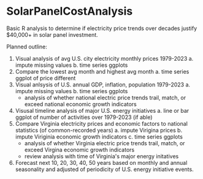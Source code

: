 # SolarPanelCostAnalysis
Basic R analysis to determine if electricity price trends over decades justify $40,000+ in solar panel investment.

Planned outline:
1. Visual analysis of avg U.S. city electricity monthly prices 1979-2023
   a. impute missing values
   b. time series ggplots
3. Compare the lowest avg month and highest avg month
   a. time series ggplot of price different
5. Visual anlsysis of U.S. annual GDP, inflation, population 1979-2023
   a. impute missing values
   b. time series ggplots
     - analysis of whether national electric price trends trail, match, or exceed national economic growth indicators
7. Visusal timeline analysis of major U.S. energy initiatives
   a. line or bar ggplot of number of activities over 1979-2023 (if able)
9. Compare Virginia electricity prices and economic factors to national statistics (of common-recorded years)
   a. impute Virigina prices
   b. impute Viriginia economic growth indicators
   c. time series ggplots
     - analysis of whether Virginia electric price trends trail, match, or exceed Virgina economic growth indicators
     - review analysis with time of Virginia's major energy initatives
11. Forecast next 10, 20, 30, 40, 50 years based on monthly and annual seasonality and adjusted of periodicity of U.S. energy initiative events.
